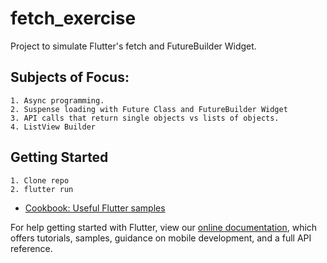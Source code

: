 # fetch_exercise

Project to simulate Flutter's fetch and FutureBuilder Widget. 

## Subjects of Focus:
    1. Async programming.
    2. Suspense loading with Future Class and FutureBuilder Widget
    3. API calls that return single objects vs lists of objects.
    4. ListView Builder 

## Getting Started
    1. Clone repo
    2. flutter run

- [Cookbook: Useful Flutter samples](https://flutter.dev/docs/cookbook)

For help getting started with Flutter, view our
[online documentation](https://flutter.dev/docs), which offers tutorials,
samples, guidance on mobile development, and a full API reference.
